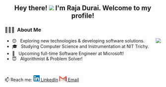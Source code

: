 <h2 align="center">
  Hey there!
  <img src="https://media.giphy.com/media/hvRJCLFzcasrR4ia7z/giphy.gif" width="28">
  I'm Raja Durai. Welcome to my profile!
</h2>
<h3> 👨🏻‍💻 &nbsp;About Me </h3>

<a href="https://github.com/Raja58">
  <img height="180em" align = "right" src="https://github-readme-stats.vercel.app/api/top-langs/?username=Raja58&theme=dark&layout=compact" />
</a>

- 😊 &nbsp; Exploring new technologies & developing software solutions.
- 🎓 &nbsp; Studying Computer Science and Instrumentation at NIT Trichy.
- 💼 &nbsp; Upcoming full-time Software Engineer at Microsoft!
- 😇 &nbsp; Algorithmist & Problem Solver!
<!-- ![Raja's github stats](https://github-readme-stats.vercel.app/api?username=Raja58&show_icons=true&theme=dark) -->
<br/>

📫 Reach me:
 [![Linkedin](https://github.com/Raja58/ProShop-eCommerce/blob/main/in.jpg) LinkedIn](https://www.linkedin.com/in/raja58)  [![Email](https://github.com/Raja58/ProShop-eCommerce/blob/main/mail.jpg) Email](mailto:rajadurainit@gmail.com)
